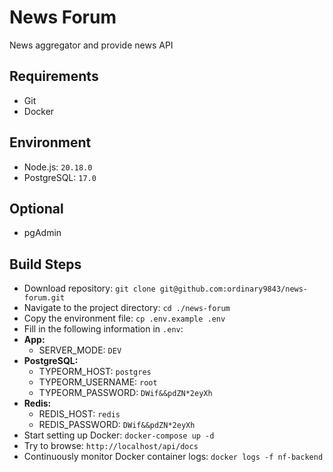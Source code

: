 # News Forum
News aggregator and provide news API

## Requirements
- Git
- Docker

## Environment

- Node.js: `20.18.0`
- PostgreSQL: `17.0`

## Optional
- pgAdmin

## Build Steps
- Download repository: `git clone git@github.com:ordinary9843/news-forum.git`
- Navigate to the project directory: `cd ./news-forum`
- Copy the environment file: `cp .env.example .env`
- Fill in the following information in `.env`:
- **App:**
  - SERVER_MODE: `DEV`
- **PostgreSQL:**
  - TYPEORM_HOST: `postgres`
  - TYPEORM_USERNAME: `root`
  - TYPEORM_PASSWORD: `DWif&&pdZN*2eyXh`
- **Redis:**
  - REDIS_HOST: `redis`
  - REDIS_PASSWORD: `DWif&&pdZN*2eyXh`
- Start setting up Docker: `docker-compose up -d`
- Try to browse: `http://localhost/api/docs`
- Continuously monitor Docker container logs: `docker logs -f nf-backend`